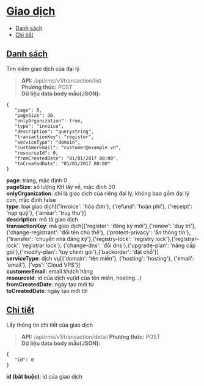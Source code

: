# [Giao dịch](#transaction)
* [Danh sách](#danh-sách)
* [Chi tiết](#chi-tiết)
## [Danh sách](#search)
Tìm kiếm giao dịch của đại lý
> **API:** /api/rms/v1/transaction/list  
> **Phương thức:** POST  
> **Dữ liệu data body mẫu(JSON):**   
```
{
   "page": 0,
   "pageSize": 30,
   "onlyOrganization": true,
   "type": "invoice",
   "description": "querystring",
   "transactionKey": "register",
   "serviceType": "domain",
   "customerEmail": "customer@example.vn",
   "resourceId": 0,
   "fromCreatedDate": "01/01/2017 00:00",
   "toCreatedDate": "01/01/2017 00:00"
}
```
**page**: trang, mặc định 0  
**pageSize**: số lượng KH lấy về, mặc định 30  
**onlyOrganization**: chỉ là giao dịch của riêng đại lý, không bao gồm đại lý con, mặc định false  
**type**: loại giao dịch[{'invoice': 'hóa đơn'}, {'refund': 'hoàn phí'}, {'receipt': 'nạp quỹ'}, {'arrear': 'truy thu'}]  
**description**: mô tả giao dịch  
**transactionKey**: mã giao dịch[{'register': 'đăng ký mới'},{'renew': 'duy trì'},{'change-registrant': 'đổi tên chủ thể'},
{'protect-privacy': 'ẩn thông tin'},{'transfer': 'chuyển nhà đăng ký'},{'registry-lock': 'registry lock'},{'registrar-lock': 'registrar lock'},
{'change-dns': 'đổi dns'},{'upgrade-plan': 'nâng cấp gói'},{'modify-plan': 'tùy chỉnh gói'},{'backorder': 'đặt chỗ'}]  
**serviceType**: dịch vụ[{'domain': 'tên miền'}, {'hosting': 'hosting'}, {'email': 'email'}, {'vps': 'Cloud VPS'}]  
**customerEmail**: email khách hàng  
**resourceId**: id của dịch vụ(id của tên miền, hosting...)  
**fromCreatedDate**: ngày tạo mới từ  
**toCreatedDate**: ngày tạo mới tới  

## [Chi tiết](#get)
Lấy thông tin chi tiết của giao dịch
> **API:** /api/rms/v1/transaction/detail
> **Phương thức:** POST  
> **Dữ liệu data body mẫu(JSON):**   
```
{
   "id": 0
}
```
**id (bắt buộc)**: id của giao dịch 

